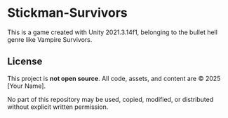 # Stickman-Survivors
This is a game created with Unity 2021.3.14f1, belonging to the bullet hell genre like Vampire Survivors.
## License

This project is **not open source**. All code, assets, and content are © 2025 [Your Name].

No part of this repository may be used, copied, modified, or distributed without explicit written permission.
